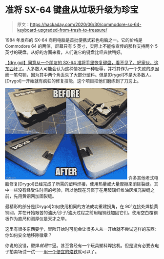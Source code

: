 # 准将 SX-64 键盘从垃圾升级为珍宝

> 原文：<https://hackaday.com/2020/06/30/commodore-sx-64-keyboard-upgraded-from-trash-to-treasure/>

1984 年发布的 SX-64 商用电脑是首批便携式彩色电脑之一。它的价格是 Commodore 64 的两倍，屏幕只有 5 英寸，实际上不能像宣传的那样支持两个 5 英寸的硬盘。从好的方面来看，人们说它的键盘比经典款稍好。

[【dry gol】同意从一个朋友的 SX-64 准将手里恢复键盘，看不见了，好家伙，这东西坏了](https://retrohax.net/commodore-sx-64-keyboard-restoration/)。大多数人可能会认为这种情况是一种耻辱，并将其作为一个失败的原因而一笔勾销，因为其中两个角丢失了大部分塑料。但是[Drygol]不是大多数人。[Drygol]一开始就有疯狂的修复技能，这个项目把他们磨练到了刀刃上。

[![](img/d765f84deef62bb38cd7451b563c98ae.png)](https://hackaday.com/wp-content/uploads/2020/06/SX-64-before-after.jpg) 许多其他老式电脑修复[Drygol]已经完成了所需的塑料焊接，使用热量或大量摩擦来消除裂缝。其中一些没有经受住时间的考验，所以他现在习惯于在用玻璃纤维油灰填充裂缝之前，先用黄铜网加固裂缝。

最精彩的部分是[Drygol]如何使用相同的方法成功重建拐角，在 90°连接处焊接黄铜网，并在开始艰苦的油灰/沙子/油灰过程之前用粗铜线加固它们。使用空白覆铜板作为直尺和测厚仪是天才之举。

这里有很多东西要学，冒险开始时可能会让很多人从一开始就不尝试这样的东西:你如何安全地移除徽章？

你说的没错，塑焊*就是*牛逼。甚至曾经有一个玩具塑料焊接机。但是没有必要去电子拍卖场试一试——[用一个便宜的烙铁](https://hackaday.com/2017/03/17/broken-plastic-no-problem/)就可以了。